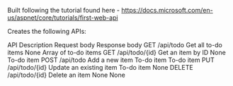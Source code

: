 Built following the tutorial found here - https://docs.microsoft.com/en-us/aspnet/core/tutorials/first-web-api

Creates the following APIs:

API	Description	Request body	Response body
GET /api/todo	Get all to-do items	None	Array of to-do items
GET /api/todo/{id}	Get an item by ID	None	To-do item
POST /api/todo	Add a new item	To-do item	To-do item
PUT /api/todo/{id}	Update an existing item  	To-do item	None
DELETE /api/todo/{id}    	Delete an item    	None	None
